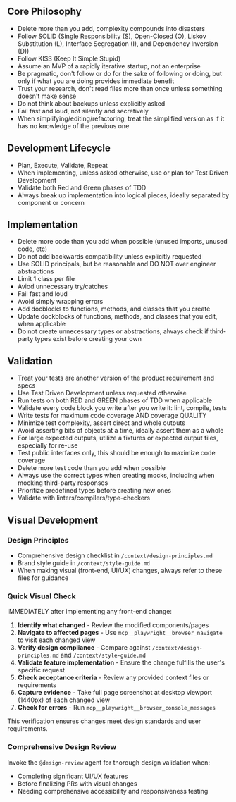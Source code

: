 ## Core Philosophy
- Delete more than you add, complexity compounds into disasters
- Follow SOLID (Single Responsibility (S), Open-Closed (O), Liskov Substitution (L), Interface Segregation (I), and Dependency Inversion (D))
- Follow KISS (Keep It Simple Stupid)
- Assume an MVP of a rapidly iterative startup, not an enterprise
- Be pragmatic, don't follow or do for the sake of following or doing, but only if what you are doing provides immediate benefit
- Trust your research, don't read files more than once unless something doesn't make sense
- Do not think about backups unless explicitly asked
- Fail fast and loud, not silently and secretively
- When simplifying/editing/refactoring, treat the simplified version as if it has no knowledge of the previous one

## Development Lifecycle
- Plan, Execute, Validate, Repeat
- When implementing, unless asked otherwise, use or plan for Test Driven Development
- Validate both Red and Green phases of TDD
- Always break up implementation into logical pieces, ideally separated by component or concern

## Implementation
- Delete more code than you add when possible (unused imports, unused code, etc)
- Do not add backwards compatibility unless explicitly requested
- Use SOLID principals, but be reasonable and DO NOT over engineer abstractions
- Limit 1 class per file
- Aviod unnecessary try/catches
- Fail fast and loud
- Avoid simply wrapping errors
- Add docblocks to functions, methods, and classes that you create
- Update dockblocks of functions, methods, and classes that you edit, when applicable
- Do not create unnecessary types or abstractions, always check if third-party types exist before creating your own

## Validation
- Treat your tests are another version of the product requirement and specs
- Use Test Driven Development unless requested otherwise
- Run tests on both RED and GREEN phases of TDD when applicable
- Validate every code block you write after you write it: lint, compile, tests
- Write tests for maximum code coverage AND coverage QUALITY
- Minimize test complexity, assert direct and whole outputs
- Avoid asserting bits of objects at a time, ideally assert them as a whole
- For large expected outputs, utilize a fixtures or expected output files, especially for re-use
- Test public interfaces only, this should be enough to maximize code coverage
- Delete more test code than you add when possible
- Always use the correct types when creating mocks, including when mocking third-party responses
- Prioritize predefined types before creating new ones
- Validate with linters/compilers/type-checkers

## Visual Development

### Design Principles
- Comprehensive design checklist in `/context/design-principles.md`
- Brand style guide in `/context/style-guide.md`
- When making visual (front-end, UI/UX) changes, always refer to these files for guidance

### Quick Visual Check
IMMEDIATELY after implementing any front-end change:
1. **Identify what changed** - Review the modified components/pages
2. **Navigate to affected pages** - Use `mcp__playwright__browser_navigate` to visit each changed view
3. **Verify design compliance** - Compare against `/context/design-principles.md` and `/context/style-guide.md`
4. **Validate feature implementation** - Ensure the change fulfills the user's specific request
5. **Check acceptance criteria** - Review any provided context files or requirements
6. **Capture evidence** - Take full page screenshot at desktop viewport (1440px) of each changed view
7. **Check for errors** - Run `mcp__playwright__browser_console_messages`

This verification ensures changes meet design standards and user requirements.

### Comprehensive Design Review
Invoke the `@design-review` agent for thorough design validation when:
- Completing significant UI/UX features
- Before finalizing PRs with visual changes
- Needing comprehensive accessibility and responsiveness testing
